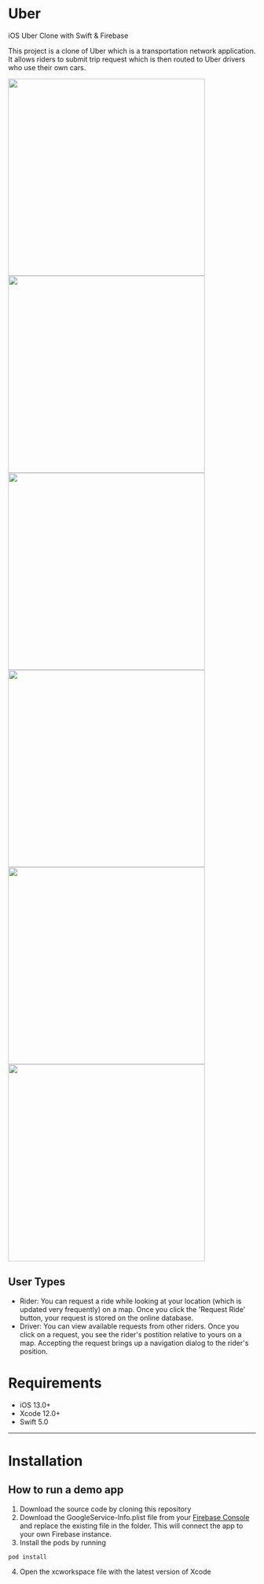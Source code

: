 # Uber
iOS Uber Clone with Swift &amp; Firebase

<p>
 This project is a clone of Uber which is a transportation network application. It allows riders to submit trip request which is then routed to Uber drivers who use their own cars.
</p>

<p align="row">
<img src="https://user-images.githubusercontent.com/73575643/151657363-9cdc4869-1a98-4c12-97a7-bdedf6cdb5cc.png" width="400" >
 <img src="https://user-images.githubusercontent.com/73575643/151657375-a4b04d6d-41a2-4faf-8140-1a8f5f4a77e9.png" width="400" >
 <img src= "https://user-images.githubusercontent.com/73575643/151657384-f5ccc07d-1f07-4c38-8136-631dc6e1b430.png" width="400" >
<img src= "https://user-images.githubusercontent.com/73575643/151657391-5cc70cc7-ce86-489e-a92f-7794c0a99b67.png" width="400" >
 <img src= "https://user-images.githubusercontent.com/73575643/151657401-971a1bd9-fa4d-4855-a0ad-32ebd8934b0f.png" width="400" >
 <img src= "https://user-images.githubusercontent.com/73575643/151657413-151ec756-cdb9-4356-8785-5efccca7a2be.png" width="400" >
</p>

## User Types

- Rider: You can request a ride while looking at your location (which is updated very frequently) on a map. Once you click the 'Request Ride' button, your request is stored on the online database.
- Driver: You can view available requests from other riders. Once you click on a request, you see the rider's postition relative to yours on a map. Accepting the request brings up a navigation dialog to the rider's position.


# Requirements

- iOS 13.0+
- Xcode 12.0+
- Swift 5.0

---


# Installation
## How to run a demo app

1. Download the source code by cloning this repository
2. Download the GoogleService-Info.plist file from your <a href="https://console.firebase.google.com">Firebase Console</a> and replace the existing file in the folder. This will connect the app to your own Firebase instance.
3. Install the pods by running

```
pod install
```

4. Open the xcworkspace file with the latest version of Xcode


